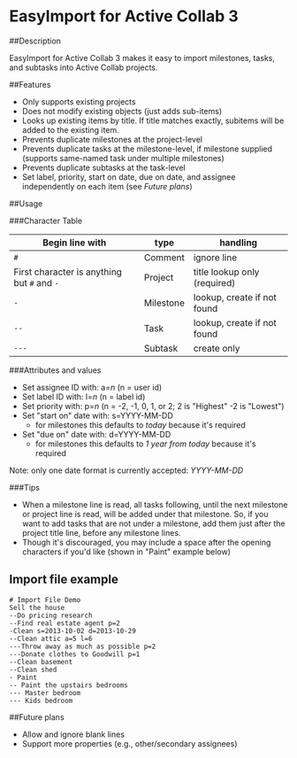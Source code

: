 EasyImport for Active Collab 3
=============

##Description

EasyImport for Active Collab 3 makes it easy to import milestones, tasks, and subtasks into Active Collab projects.

##Features

- Only supports existing projects
- Does not modify existing objects (just adds sub-items)
- Looks up existing items by title. If title matches exactly, subitems will be added to the existing item.
- Prevents duplicate milestones at the project-level
- Prevents duplicate tasks at the milestone-level, if milestone supplied (supports same-named task under multiple milestones)
- Prevents duplicate subtasks at the task-level
- Set label, priority, start on date, due on date, and assignee independently on each item (see *Future plans*)

##Usage

###Character Table

| Begin line with                             | type        | handling                      |
| --------------------------------------------| ----------- | ----------------------------  |
| `#`                                         | Comment     | ignore line                   |
| First character is anything but `#` and `-` | Project     | title lookup only  (required) |
| `-`                                         | Milestone   | lookup, create if not found   |
| `--`                                        | Task        | lookup, create if not found   |
| `---`                                       | Subtask     | create only                   |

###Attributes and values

- Set assignee ID with: a=*n* (n = user id)
- Set label ID with: l=*n* (n = label id)
- Set priority with: p=*n* (n = -2, -1, 0, 1, or 2; 2 is "Highest" -2 is "Lowest")
- Set "start on" date with: s=YYYY-MM-DD
    - for milestones this defaults to *today* because it's required
- Set "due on" date with: d=YYYY-MM-DD
    - for milestones this defaults to *1 year from today* because it's required

Note: only one date format is currently accepted: *YYYY-MM-DD*

###Tips

* When a milestone line is read, all tasks following, until the next milestone or project line is read, will be added under that milestone. So, if you want to add tasks that are not under a milestone, add them just after the project title line, before any milestone lines.
* Though it's discouraged, you may include a space after the opening characters if you'd like (shown in "Paint" example below)

## Import file example

	# Import File Demo
	Sell the house
	--Do pricing research
	--Find real estate agent p=2
	-Clean s=2013-10-02 d=2013-10-29
	--Clean attic a=5 l=6
	---Throw away as much as possible p=2
	---Donate clothes to Goodwill p=1
	--Clean basement
	--Clean shed
	- Paint
	-- Paint the upstairs bedrooms
	--- Master bedroom
	--- Kids bedroom

##Future plans
- Allow and ignore blank lines
- Support more properties (e.g., other/secondary assignees)
